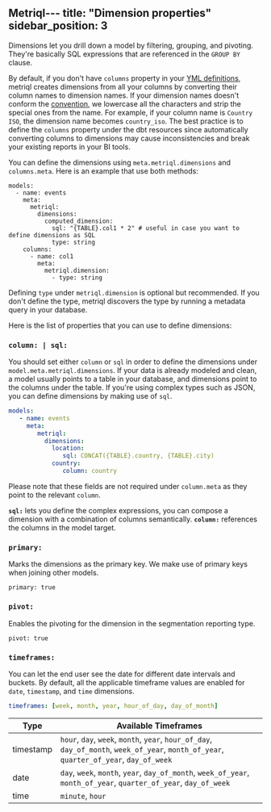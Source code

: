 Metriql---
title: "Dimension properties"
sidebar_position: 3
---
Dimensions let you drill down a model by filtering, grouping, and pivoting. They're basically SQL expressions that are referenced in the `GROUP BY` clause. 

By default, if you don't have `columns` property in your [YML definitions](https://docs.getdbt.com/reference/model-properties), metriql creates dimensions from all your columns by converting their column names to dimension names. If your dimension names doesn't conform the [convention](field#name), we lowercase all the characters and strip the special ones from the name. For example, if your column name is `Country ISO`, the dimension name becomes `country_iso`. The best practice is to define the `columns` property under the dbt resources since automatically converting columns to dimensions may cause inconsistencies and break your existing reports in your BI tools.

You can define the dimensions using `meta.metriql.dimensions` and `columns.meta`. Here is an example that use both methods:

```
models:
  - name: events
    meta:
      metriql:
        dimensions:
          computed_dimension:
            sql: "{TABLE}.col1 * 2" # useful in case you want to define dimensions as SQL
            type: string
    columns:
      - name: col1
        meta:
          metriql.dimension:
            - type: string

```

Defining `type` under `metriql.dimension` is optional but recommended. If you don't define the type, metriql discovers the type by running a metadata query in your database.

Here is the list of properties that you can use to define dimensions:

### `column: | sql:`

You should set either `column` or `sql` in order to define the dimensions under `model.meta.metriql.dimensions`. If your data is already modeled and clean, a model usually points to a table in your database, and dimensions point to the columns under the table. If you're using complex types such as JSON, you can define dimensions by making use of `sql`.

```yml
models:
   - name: events
     meta:
        metriql:
          dimensions:
          	location:
          	   sql: CONCAT({TABLE}.country, {TABLE}.city)
          	country:
          	   column: country
```

Please note that these fields are not required under `column.meta` as they point to the relevant `column`.

**`sql:`** lets you define the complex expressions, you can compose a dimension with a combination of columns semantically.
**`column:`** references the columns in the model target.

### `primary:`

Marks the dimensions as the primary key. We make use of primary keys when joining other models. 

`primary: true`

### `pivot:`

Enables the pivoting for the dimension in the segmentation reporting type.

`pivot: true`

### `timeframes:`

You can let the end user see the date for different date intervals and buckets. By default, all the applicable timeframe values are enabled for `date`, `timestamp`, and `time` dimensions.

```yml
timeframes: [week, month, year, hour_of_day, day_of_month]
```


| Type      | Available Timeframes                                                                                                                     |
|-----------|------------------------------------------------------------------------------------------------------------------------------------------|
| timestamp | `hour`, `day`, `week`, `month`, `year`, `hour_of_day`, `day_of_month`, `week_of_year`, `month_of_year`, `quarter_of_year`, `day_of_week` |
| date      | `day`, `week`, `month`, `year`, `day_of_month`, `week_of_year`, `month_of_year`, `quarter_of_year`, `day_of_week`                        |
| time      | `minute`, `hour`                                                                                                                         |